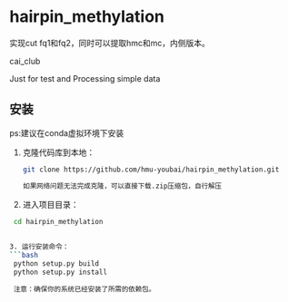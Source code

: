 # hairpin_methylation
实现cut fq1和fq2，同时可以提取hmc和mc，内侧版本。

cai_club

Just for test and Processing simple data






## 安装 
ps:建议在conda虚拟环境下安装

1. 克隆代码库到本地：

   ```bash
   git clone https://github.com/hmu-youbai/hairpin_methylation.git
   
   如果网络问题无法完成克隆，可以直接下载.zip压缩包，自行解压
   
2. 进入项目目录：
 
  ```bash
   cd hairpin_methylation
   
   
3. 运行安装命令：
  ```bash
   python setup.py build
   python setup.py install
   
   注意：确保你的系统已经安装了所需的依赖包。


   
 
